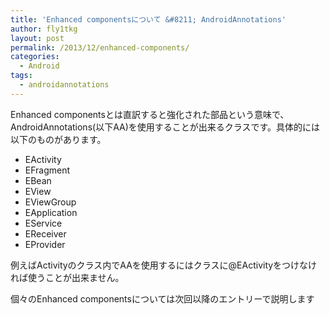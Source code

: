 ```yaml
---
title: 'Enhanced componentsについて &#8211; AndroidAnnotations'
author: fly1tkg
layout: post
permalink: /2013/12/enhanced-components/
categories:
  - Android
tags:
  - androidannotations
---
```

Enhanced componentsとは直訳すると強化された部品という意味で、AndroidAnnotations(以下AA)を使用することが出来るクラスです。具体的には以下のものがあります。

<!--more-->

* EActivity
* EFragment
* EBean
* EView
* EViewGroup
* EApplication
* EService
* EReceiver
* EProvider

例えばActivityのクラス内でAAを使用するにはクラスに@EActivityをつけなければ使うことが出来ません。

個々のEnhanced componentsについては次回以降のエントリーで説明します  
